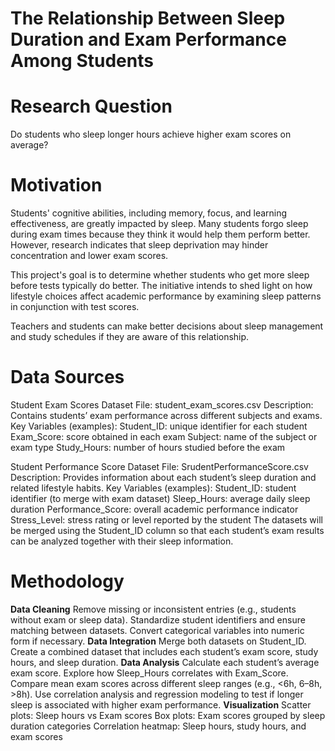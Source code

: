 # The Relationship Between Sleep Duration and Exam Performance Among Students

# Research Question
Do students who sleep longer hours achieve higher exam scores on average?

# Motivation
Students' cognitive abilities, including memory, focus, and learning effectiveness, are greatly impacted by sleep. Many students forgo sleep during exam times because they think it would help them perform better. However, research indicates that sleep deprivation may hinder concentration and lower exam scores.

This project's goal is to determine whether students who get more sleep before tests typically do better. The initiative intends to shed light on how lifestyle choices affect academic performance by examining sleep patterns in conjunction with test scores.

Teachers and students can make better decisions about sleep management and study schedules if they are aware of this relationship.

# Data Sources

Student Exam Scores Dataset
File: student_exam_scores.csv
Description: Contains students’ exam performance across different subjects and exams.
Key Variables (examples):
Student_ID: unique identifier for each student
Exam_Score: score obtained in each exam
Subject: name of the subject or exam type
Study_Hours: number of hours studied before the exam

Student Performance Score Dataset
File: SrudentPerformanceScore.csv
Description: Provides information about each student’s sleep duration and related lifestyle habits.
Key Variables (examples):
Student_ID: student identifier (to merge with exam dataset)
Sleep_Hours: average daily sleep duration
Performance_Score: overall academic performance indicator
Stress_Level: stress rating or level reported by the student
The datasets will be merged using the Student_ID column so that each student’s exam results can be analyzed together with their sleep information.

# Methodology
**Data Cleaning**
Remove missing or inconsistent entries (e.g., students without exam or sleep data).
Standardize student identifiers and ensure matching between datasets.
Convert categorical variables into numeric form if necessary.
**Data Integration**
Merge both datasets on Student_ID.
Create a combined dataset that includes each student’s exam score, study hours, and sleep duration.
**Data Analysis**
Calculate each student’s average exam score.
Explore how Sleep_Hours correlates with Exam_Score.
Compare mean exam scores across different sleep ranges (e.g., <6h, 6–8h, >8h).
Use correlation analysis and regression modeling to test if longer sleep is associated with higher exam performance.
**Visualization**
Scatter plots: Sleep hours vs Exam scores
Box plots: Exam scores grouped by sleep duration categories
Correlation heatmap: Sleep hours, study hours, and exam scores
